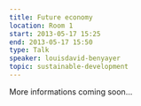 ```yaml
---
title: Future economy
location: Room 1
start: 2013-05-17 15:25
end: 2013-05-17 15:50
type: Talk
speaker: louisdavid-benyayer
topic: sustainable-development
---
```


More informations coming soon...